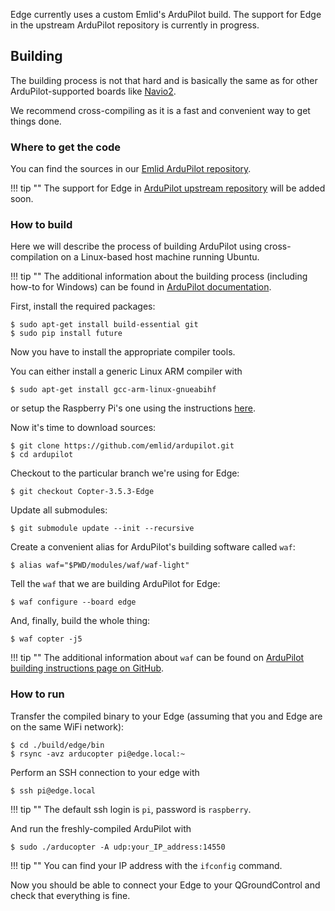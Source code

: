 Edge currently uses a custom Emlid's ArduPilot build. The support for Edge in the upstream ArduPilot repository is currently in progress.

## Building

The building process is not that hard and is basically the same as for other ArduPilot-supported boards like [Navio2](https://docs.emlid.com/navio2/common/ardupilot/building-from-sources/).

 We recommend cross-compiling as it is a fast and convenient way to get things done.
 
### Where to get the code

You can find the sources in our [Emlid ArduPilot repository](https://github.com/emlid/ardupilot).

!!! tip ""
	The support for Edge in [ArduPilot upstream repository](https://github.com/ardupilot/ardupilot) will be added soon.

### How to build

Here we will describe the process of building ArduPilot using cross-compilation on a Linux-based host machine running Ubuntu.

!!! tip ""
	The additional information about the building process (including how-to for Windows) can be found in [ArduPilot documentation](http://ardupilot.org/dev/docs/building-the-code.html).
	
First, install the required packages:

```
$ sudo apt-get install build-essential git
$ sudo pip install future
```

Now you have to install the appropriate compiler tools.

You can either install a generic Linux ARM compiler with

```
$ sudo apt-get install gcc-arm-linux-gnueabihf
```
or setup the Raspberry Pi's one using the instructions [here](https://docs.emlid.com/navio2/common/ardupilot/building-from-sources/#cross-compiler-setup-on-linux-optional).

Now it's time to download sources:
```
$ git clone https://github.com/emlid/ardupilot.git
$ cd ardupilot
```
Checkout to the particular branch we're using for Edge:
```
$ git checkout Copter-3.5.3-Edge
```
Update all submodules:
```
$ git submodule update --init --recursive
```
Create a convenient alias for ArduPilot's building software called ```waf```:
```
$ alias waf="$PWD/modules/waf/waf-light"
```
Tell the ```waf``` that we are building ArduPilot for Edge:
```
$ waf configure --board edge
```
And, finally, build the whole thing:
```
$ waf copter -j5
```
!!! tip ""
	The additional information about ```waf``` can be found on [ArduPilot building instructions page on GitHub](https://github.com/ArduPilot/ardupilot/blob/master/BUILD.md).
	
### How to run

Transfer the compiled binary to your Edge (assuming that you and Edge are on the same WiFi network):
```
$ cd ./build/edge/bin
$ rsync -avz arducopter pi@edge.local:~
```

Perform an SSH connection to your edge with
```
$ ssh pi@edge.local
```
!!! tip ""
	The default ssh login is ```pi```, password is ```raspberry```.
	
And run the freshly-compiled ArduPilot with
```
$ sudo ./arducopter -A udp:your_IP_address:14550
```
!!! tip ""
	You can find your IP address with the ```ifconfig``` command.
	
Now you should be able to connect your Edge to your QGroundControl and check that everything is fine.
